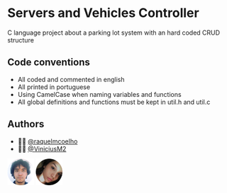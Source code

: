 # Servers and Vehicles Controller
C language project about a parking lot system with an hard coded CRUD structure


## Code conventions
- All coded and commented in english
- All printed in portuguese
- Using CamelCase when  naming variables and functions
- All global definitions and functions must be kept in util.h and util.c

## Authors

-  👩‍💻 [@raquelmcoelho](https://www.github.com/raquelmcoelho)
-  👩‍💻 [@ViniciusM2](https://www.github.com/ViniciusM2)


<img src="https://github.com/raquelmcoelho/c-project/blob/main/authors/menezes.png" width="60"/>
<img src="https://github.com/raquelmcoelho/c-project/blob/main/authors/raquel.png" width="60"/>
